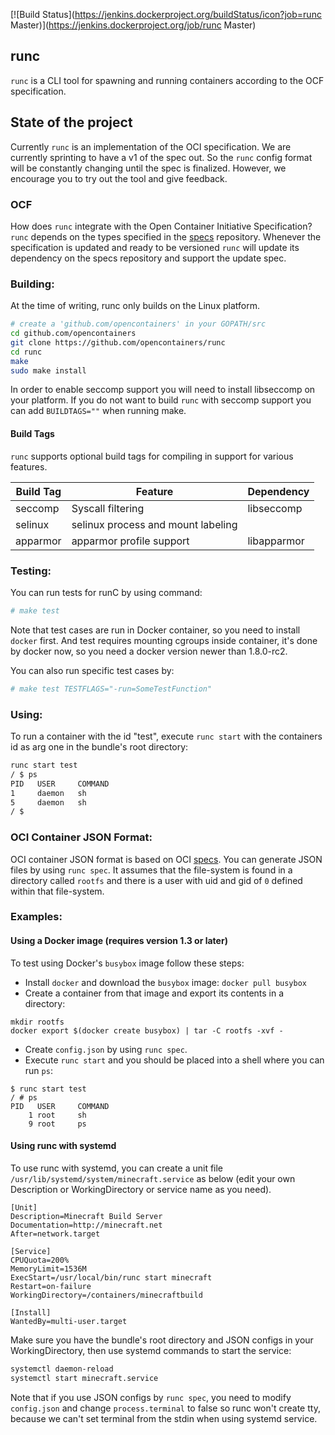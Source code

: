 [![Build Status](https://jenkins.dockerproject.org/buildStatus/icon?job=runc Master)](https://jenkins.dockerproject.org/job/runc Master)

## runc

`runc` is a CLI tool for spawning and running containers according to the OCF specification.

## State of the project

Currently `runc` is an implementation of the OCI specification.  We are currently sprinting
to have a v1 of the spec out. So the `runc` config format will be constantly changing until
the spec is finalized. However, we encourage you to try out the tool and give feedback.

### OCF

How does `runc` integrate with the Open Container Initiative Specification?
`runc` depends on the types specified in the
[specs](https://github.com/opencontainers/runtime-spec) repository. Whenever the
specification is updated and ready to be versioned `runc` will update its dependency
on the specs repository and support the update spec.

### Building:

At the time of writing, runc only builds on the Linux platform.

```bash
# create a 'github.com/opencontainers' in your GOPATH/src
cd github.com/opencontainers
git clone https://github.com/opencontainers/runc
cd runc
make
sudo make install
```

In order to enable seccomp support you will need to install libseccomp on your platform.
If you do not want to build `runc` with seccomp support you can add `BUILDTAGS=""` when running make.

#### Build Tags

`runc` supports optional build tags for compiling in support for various features.


| Build Tag | Feature                            | Dependency  |
|-----------|------------------------------------|-------------|
| seccomp   | Syscall filtering                  | libseccomp  |
| selinux   | selinux process and mount labeling | <none>      |
| apparmor  | apparmor profile support           | libapparmor |

### Testing:

You can run tests for runC by using command:

```bash
# make test
```

Note that test cases are run in Docker container, so you need to install
`docker` first. And test requires mounting cgroups inside container, it's
done by docker now, so you need a docker version newer than 1.8.0-rc2.

You can also run specific test cases by:

```bash
# make test TESTFLAGS="-run=SomeTestFunction"
```

### Using:

To run a container with the id "test", execute `runc start` with the containers id as arg one 
in the bundle's root directory:

```bash
runc start test
/ $ ps
PID   USER     COMMAND
1     daemon   sh
5     daemon   sh
/ $
```

### OCI Container JSON Format:

OCI container JSON format is based on OCI [specs](https://github.com/opencontainers/runtime-spec).
You can generate JSON files by using `runc spec`.
It assumes that the file-system is found in a directory called
`rootfs` and there is a user with uid and gid of `0` defined within that file-system.

### Examples:

#### Using a Docker image (requires version 1.3 or later)

To test using Docker's `busybox` image follow these steps:
* Install `docker` and download the `busybox` image: `docker pull busybox`
* Create a container from that image and export its contents in a directory:
```
mkdir rootfs
docker export $(docker create busybox) | tar -C rootfs -xvf -
```
* Create `config.json` by using `runc spec`.
* Execute `runc start` and you should be placed into a shell where you can run `ps`:
```
$ runc start test
/ # ps
PID   USER     COMMAND
    1 root     sh
    9 root     ps
```

#### Using runc with systemd

To use runc with systemd, you can create a unit file
`/usr/lib/systemd/system/minecraft.service` as below (edit your
own Description or WorkingDirectory or service name as you need).

```service
[Unit]
Description=Minecraft Build Server
Documentation=http://minecraft.net
After=network.target

[Service]
CPUQuota=200%
MemoryLimit=1536M
ExecStart=/usr/local/bin/runc start minecraft
Restart=on-failure
WorkingDirectory=/containers/minecraftbuild

[Install]
WantedBy=multi-user.target
```

Make sure you have the bundle's root directory and JSON configs in
your WorkingDirectory, then use systemd commands to start the service:

```bash
systemctl daemon-reload
systemctl start minecraft.service
```

Note that if you use JSON configs by `runc spec`, you need to modify
`config.json` and change `process.terminal` to false so runc won't
create tty, because we can't set terminal from the stdin when using
systemd service.
